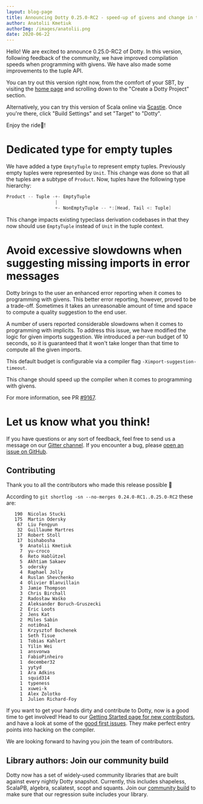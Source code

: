 ```yaml
---
layout: blog-page
title: Announcing Dotty 0.25.0-RC2 - speed-up of givens and change in the tuple API
author: Anatolii Kmetiuk
authorImg: /images/anatolii.png
date: 2020-06-22
---
```


Hello! We are excited to announce 0.25.0-RC2 of Dotty. In this version, following feedback of the community, we have improved compilation speeds when programming with givens. We have also made some improvements to the tuple API.

You can try out this version right now, from the comfort of your SBT, by visiting the [home page](https://dotty.epfl.ch/) and scrolling down to the "Create a Dotty Project" section.

Alternatively, you can try this version of Scala online via [Scastie](https://scastie.scala-lang.org/). Once you're there, click "Build Settings" and set "Target" to "Dotty".

Enjoy the ride🚀!

<!--more-->
# Dedicated type for empty tuples
We have added a type `EmptyTuple` to represent empty tuples. Previously empty tuples were represented by `Unit`. This change was done so that all the tuples are a subtype of `Product`. Now, tuples have the following type hierarchy:

```scala
Product -- Tuple -+- EmptyTuple
                  |
                  +- NonEmptyTuple -- *:[Head, Tail <: Tuple]
```

This change impacts existing typeclass derivation codebases in that they now should use `EmptyTuple` instead of `Unit` in the tuple context.

# Avoid excessive slowdowns when suggesting missing imports in error messages
Dotty brings to the user an enhanced error reporting when it comes to programming with givens. This better error reporting, however, proved to be a trade-off. Sometimes it takes an unreasonable amount of time and space to compute a quality suggestion to the end user.

A number of users reported considerable slowdowns when it comes to programming with implicits. To address this issue, we have modified the logic for given imports suggestion. We introduced a per-run budget of 10 seconds, so it is guaranteed that it won't take longer than that time to compute all the given imports.

This default budget is configurable via a compiler flag `-Ximport-suggestion-timeout`.

This change should speed up the compiler when it comes to programming with givens.

For more information, see PR [#9167](https://github.com/lampepfl/dotty/pull/9167).

# Let us know what you think!

If you have questions or any sort of feedback, feel free to send us a message on our
[Gitter channel](https://gitter.im/lampepfl/dotty). If you encounter a bug, please
[open an issue on GitHub](https://github.com/lampepfl/dotty/issues/new).

## Contributing
Thank you to all the contributors who made this release possible 🎉

According to `git shortlog -sn --no-merges 0.24.0-RC1..0.25.0-RC2` these are:

```
   190  Nicolas Stucki
   175  Martin Odersky
    67  Liu Fengyun
    32  Guillaume Martres
    17  Robert Stoll
    17  bishabosha
     9  Anatolii Kmetiuk
     7  yu-croco
     6  Reto Hablützel
     5  Akhtiam Sakaev
     5  odersky
     4  Raphael Jolly
     4  Ruslan Shevchenko
     4  Olivier Blanvillain
     3  Jamie Thompson
     3  Chris Birchall
     2  Radosław Waśko
     2  Aleksander Boruch-Gruszecki
     2  Eric Loots
     2  Jens Kat
     2  Miles Sabin
     2  noti0na1
     1  Krzysztof Bochenek
     1  Seth Tisue
     1  Tobias Kahlert
     1  Yilin Wei
     1  ansvonwa
     1  FabioPinheiro
     1  december32
     1  yytyd
     1  Ara Adkins
     1  squid314
     1  typeness
     1  xuwei-k
     1  Alex Zolotko
     1  Julien Richard-Foy
```

If you want to get your hands dirty and contribute to Dotty, now is a good time to get involved!
Head to our [Getting Started page for new contributors](https://dotty.epfl.ch/docs/contributing/getting-started.html),
and have a look at some of the [good first issues](https://github.com/lampepfl/dotty/issues?q=is%3Aissue+is%3Aopen+label%3Aexp%3Anovice).
They make perfect entry points into hacking on the compiler.

We are looking forward to having you join the team of contributors.

## Library authors: Join our community build

Dotty now has a set of widely-used community libraries that are built against every nightly Dotty
snapshot. Currently, this includes shapeless, ScalaPB, algebra, scalatest, scopt and squants.
Join our [community build](https://github.com/lampepfl/dotty/tree/master/community-build)
to make sure that our regression suite includes your library.

[Scastie]: https://scastie.scala-lang.org/?target=dotty

[@odersky]: https://github.com/odersky
[@DarkDimius]: https://github.com/DarkDimius
[@smarter]: https://github.com/smarter
[@felixmulder]: https://github.com/felixmulder
[@nicolasstucki]: https://github.com/nicolasstucki
[@liufengyun]: https://github.com/liufengyun
[@OlivierBlanvillain]: https://github.com/OlivierBlanvillain
[@biboudis]: https://github.com/biboudis
[@allanrenucci]: https://github.com/allanrenucci
[@Blaisorblade]: https://github.com/Blaisorblade
[@Duhemm]: https://github.com/Duhemm
[@AleksanderBG]: https://github.com/AleksanderBG
[@milessabin]: https://github.com/milessabin
[@anatoliykmetyuk]: https://github.com/anatoliykmetyuk
